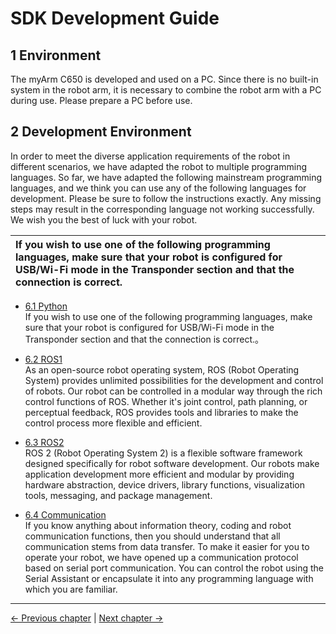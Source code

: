 # SDK Development Guide

## 1 Environment

The myArm C650 is developed and used on a PC. Since there is no built-in system in the robot arm, it is necessary to combine the robot arm with a PC during use. Please prepare a PC before use.

## 2 Development Environment

In order to meet the diverse application requirements of the robot in different scenarios, we have adapted the robot to multiple programming languages. So far, we have adapted the following mainstream programming languages, and we think you can use any of the following languages for development. Please be sure to follow the instructions exactly. Any missing steps may result in the corresponding language not working successfully. We wish you the best of luck with your robot.

| **If you wish to use one of the following programming languages, make sure that your robot is configured for USB/Wi-Fi mode in the Transponder section and that the connection is correct.** |
| :-------------------------------------------------------------------------------------------------------------|

- [6.1 Python](./6.1-BasedOnPythonDevelopmentAndUse/1_download.md)<br>
  If you wish to use one of the following programming languages, make sure that your robot is configured for USB/Wi-Fi mode in the Transponder section and that the connection is correct.。<br>

- [6.2 ROS1](./6.2-DevelopmentAndUseBasedOnROS1/1_download.md)<br>As an open-source robot operating system, ROS (Robot Operating System) provides unlimited possibilities for the development and control of robots. Our robot can be controlled in a modular way through the rich control functions of ROS. Whether it's joint control, path planning, or perceptual feedback, ROS provides tools and libraries to make the control process more flexible and efficient.</br>

- [6.3 ROS2](./6.2-DevelopmentAndUseBasedOnROS1/1_download.md)<br>ROS 2 (Robot Operating System 2) is a flexible software framework designed specifically for robot software development. Our robots make application development more efficient and modular by providing hardware abstraction, device drivers, library functions, visualization tools, messaging, and package management.</br>

- [6.4 Communication](./6.4-DevelopmentBasedOnCommunicationProtocolPackage/6.4.1-CommunicationDoc.md)<br>
  If you know anything about information theory, coding and robot communication functions, then you should understand that all communication stems from data transfer. To make it easier for you to operate your robot, we have opened up a communication protocol based on serial port communication. You can control the robot using the Serial Assistant or encapsulate it into any programming language with which you are familiar.

---

[← Previous chapter](../5-BasicFunctions/README.md) | [Next chapter →](../7-SuccessfulCases/7-SuccessfulCases.md)